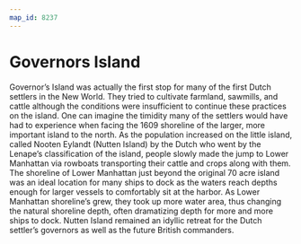 ```yaml
---
map_id: 8237
---
```

# Governors Island

Governor’s Island was actually the first stop for many of the first Dutch settlers in the New World. They tried to cultivate farmland, sawmills, and cattle although the conditions were insufficient to continue these practices on the island. One can imagine the timidity many of the settlers would have had to experience when facing the 1609 shoreline of the larger, more important island to the north. As the population increased on the little island, called Nooten Eylandt (Nutten Island) by the Dutch who went by the Lenape’s classification of the island, people slowly made the jump to Lower Manhattan via rowboats transporting their cattle and crops along with them. The shoreline of Lower Manhattan just beyond the original 70 acre island was an ideal location for many ships to dock as the waters reach depths enough for larger vessels to comfortably sit at the harbor. As Lower Manhattan shoreline’s grew, they took up more water area, thus changing the natural shoreline depth, often dramatizing depth for more and more ships to dock. Nutten Island remained an idyllic retreat for the Dutch settler’s governors as well as the future British commanders.


